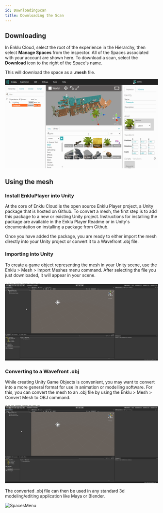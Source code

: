 ```yaml
---
id: DownloadingScan
title: Downloading the Scan
---
```


## Downloading

In Enklu Cloud, select the root of the experience in the Hierarchy, then select <b>Manage Spaces</b> from the inspector.
All of the Spaces associated with your account are shown here. To download a scan, select the <b>Download</b> icon to the right of the Space's name.

This will download the space as a <b>.mesh</b> file.

![SpacesMenu](../../img/product/spaces/MeshDownload.gif)

## Using the mesh

### Install EnkluPlayer into Unity

At the core of Enklu Cloud is the open source Enklu Player project, a Unity package that is hosted on Github. 
To convert a mesh, the first step is to add this package to a new or existing Unity project. 
Instructions for installing the package are available in the Enklu Player Readme or in Unity's documentation on installing a package from Github.

Once you have added the package, you are ready to either import the mesh directly into your Unity project or convert it to a Wavefront .obj file.

### Importing into Unity

To create a game object representing the mesh in your Unity scene, use the Enklu > Mesh > Import Meshes menu command. 
After selecting the file you just downloaded, it will appear in your scene.

![SpacesMenu](../../img/product/spaces/import-mesh.gif)

### Converting to a Wavefront .obj

While creating Unity Game Objects is convenient, you may want to convert into a more general format for use in animation or modelling software. 
For this, you can convert the mesh to an .obj file by using the Enklu > Mesh > Convert Mesh to OBJ command.

![SpacesMenu](../../img/product/spaces/convert-mesh.gif)

The converted .obj file can then be used in any standard 3d modeling/editing application like Maya or Blender.

![SpacesMenu](../../img/product/spaces/blender-mesh.gif)
